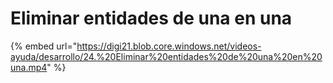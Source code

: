 # Eliminar entidades de una en una

{% embed url="https://digi21.blob.core.windows.net/videos-ayuda/desarrollo/24.%20Eliminar%20entidades%20de%20una%20en%20una.mp4" %}




